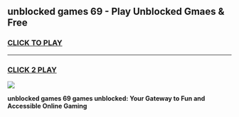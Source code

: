 
## unblocked games 69 - Play Unblocked Gmaes & Free
<h3>
<a href="https://news.freeplayer.one?title=unblocked_games_69&ref=16F">CLICK TO PLAY</a></h3>
<hr>

<h3>
<a href="https://news.freeplayer.one?title=unblocked_games_69&ref=16F">CLICK 2 PLAY</a>
  
</h3>

<a href="https://news.freeplayer.one?title=unblocked_games_69&ref=16F/"><img src="https://clearcache.store/games.png"></a>


**unblocked games 69 games unblocked: Your Gateway to Fun and Accessible Online Gaming**
